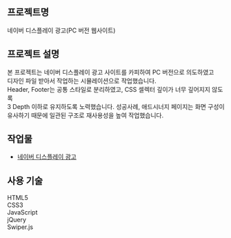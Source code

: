 ## 프로젝트명
네이버 디스플레이 광고(PC 버전 웹사이트)

## 프로젝트 설명
본 프로젝트는 네이버 디스플레이 광고 사이트를 카피하여 PC 버전으로 의도하였고<br>
디자인 파일 받아서 작업하는 시뮬레이션으로 작업했습니다.<br>
Header, Footer는 공통 스타일로 분리하였고, CSS 셀렉터 깊이가 너무 깊어지지 않도록 <br>
3 Depth 이하로 유지하도록 노력했습니다. 성공사례, 애드시너지 페이지는 화면 구성이 <br>
유사하기 때문에 일관된 구조로 재사용성을 높여 작업했습니다.<br> 

## 작업물
- [네이버 디스플레이 광고](https://korea-webclass.github.io/displayad-naver/html/main.html)

## 사용 기술
HTML5<br>
CSS3<br>
JavaScript<br>
jQuery<br>
Swiper.js